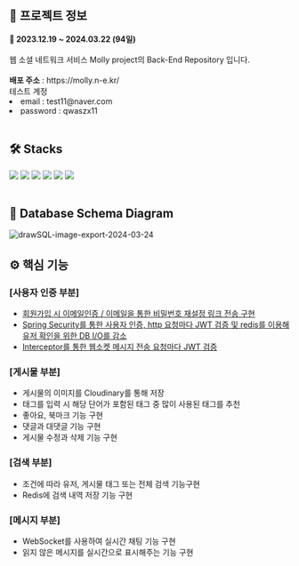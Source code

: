 
<h2>🔎 프로젝트 정보</h2>
<div><b>📆 2023.12.19 ~ 2024.03.22 (94일)</b></div>
<br>
<div>웹 소셜 네트워크 서비스 Molly project의 Back-End Repository 입니다.</div>
<br>
<div><b>배포 주소</b> : https://molly.n-e.kr/</div>
<ui>테스트 계정
 <li>email : test11@naver.com</li>
<li>password : qwaszx11</li>
</ui>
<br>
<h2>🛠 Stacks</h2>
<div>
  <img src="https://img.shields.io/badge/springboot-339933?style=flat&logo=springboot&logoColor=white"/>
  <img src="https://img.shields.io/badge/springSecurity-6DB33F?style=flat&logo=springsecurity&logoColor=white"/>
  <img src="https://img.shields.io/badge/springDatajpa-339933?style=flat&logo=springboot&logoColor=white"/>
  <img src="https://img.shields.io/badge/Redis-DC382D?style=flat&logo=redis&logoColor=white"/>
  <img src="https://img.shields.io/badge/Cloudinary-3448C5?style=flat&logo=cloudinary&logoColor=white"/>
  <img src="https://img.shields.io/badge/MySql-4479A1?style=flat&logo=mysql&logoColor=white"/>
</div>
<br>
<h2>💾 Database Schema Diagram</h2>

![drawSQL-image-export-2024-03-24](https://github.com/bang015/Molly-backend/assets/137017329/3cb947ec-3b91-41a3-a5a9-06e7de7eed63)
<br>
<h2>⚙ 핵심 기능</h2>
<h3>[사용자 인증 부분]</h3>

- [회원가입 시 이메일인증 / 이메일을 통한 비밀번호 재설정 링크 전송 구현](https://github.com/bang015/Molly-backend-spring/blob/master/src/main/java/com/example/molly/auth/service/AuthService.java)
- [Spring Security를 통한 사용자 인증, http 요청마다 JWT 검증 및 redis를 이용해 유저 확인을 위한 DB I/O를 감소](https://github.com/bang015/Molly-backend-spring/blob/master/src/main/java/com/example/molly/auth/security/JwtTokenFilter.java)
- [Interceptor를 통한 웹소켓 메시지 전송 요청마다 JWT 검증](https://github.com/bang015/Molly-backend-spring/blob/master/src/main/java/com/example/molly/auth/security/JwtChannelInterceptor.java)

<h3>[게시물 부분]</h3>
<ul>
  <li>게시물의 이미지를 Cloudinary를 통해 저장</li>
  <li>태그를 입력 시 해당 단어가 포함된 태그 중 많이 사용된 태그를 추천</li>
  <li>좋아요, 북마크 기능 구현</li>
  <li>댓글과 대댓글 기능 구현</li>
  <li>게시물 수정과 삭제 기능 구현</li>
</ul>
<h3>[검색 부분]</h3>
<ul>
  <li>조건에 따라 유저, 게시물 태그 또는 전체 검색 기능구현</li>
  <li>Redis에 검색 내역 저장 기능 구현</li>
</ul>
<h3>[메시지 부분]</h3>
<ul>
  <li>WebSocket를 사용하여 실시간 채팅 기능 구현</li>
  <li>읽지 않은 메시지를 실시간으로 표시해주는 기능 구현</li>
</ul>
